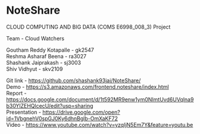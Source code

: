 # NoteShare
CLOUD COMPUTING AND BIG DATA (COMS E6998_008_3) Project <br/>

Team - Cloud Watchers <br/>

Goutham Reddy Kotapalle - gk2547<br/>
Reshma Asharaf Beena - ra3027<br/>
Shashank Jaiprakash - sj3003<br/>
Shiv Vidhyut - skv2109<br/>

Git link - https://github.com/shashank93jai/NoteShare/ <br/>
Demo - https://s3.amazonaws.com/frontend.noteshare/index.html <br/>
Report - https://docs.google.com/document/d/1t592MR9enw1ym0NImtUvd6UVqlna9b30YlZEHQlcecU/edit?usp=sharing <br/>
Presentation - https://drive.google.com/open?id=1VbgnehV0spGJ0Ky6dhnBglb-OmXaKF72 <br/>
Video -  https://www.youtube.com/watch?v=yzqIjN5Em7Y&feature=youtu.be
